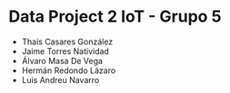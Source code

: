 # Data Project 2 IoT - Grupo 5

- Thais Casares González
- Jaime Torres Natividad
- Álvaro Masa De Vega
- Hermán Redondo Lázaro
- Luis Andreu Navarro
